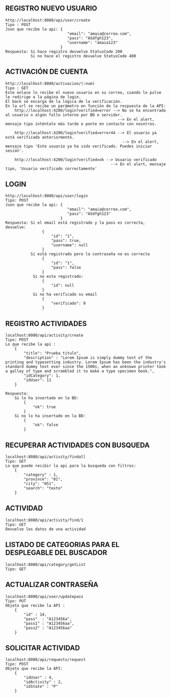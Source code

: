 ## REGISTRO NUEVO USUARIO
    http://localhost:8080/api/user/create
    Tipo : POST
    Json que recibe la api: {
                               "email": "amaia@correo.com",
                               "pass": "ASdfgh123",
                               "username": "amaia123"
                            }
    Respuesta: Si hace registro devuelve StatusCode 200
               Si no hace el registro devuelve StatusCode 400

## ACTIVACIÓN DE CUENTA
    http://localhost:8080/activacion/(:num)
    Tipo : GET
    Este enlace lo recibe el nuevo usuario en su correo, cuando lo pulse le redirige a la página de login.
    El back se encarga de la lógica de la verificación.
    En la url se recibe un parámetro en función de la respuesta de la API:
        http://localhost:4200/login?verified=error --> No se ha encontrado al usuario o algún fallo interno por BD o servidor.    
                                                     --> En el alert, mensaje tipo inténtalo más tarde o ponte en contacto con nosotros.

        http://localhost:4200/login?verified=error44 --> El usuario ya está verificado anteriormente.
                                                       --> En el alert, mensaje tipo 'Este usuario ya ha sido verificado. Puedes iniciar sesión'.

        http://localhost:4200/login?verified=ok --> Usuario verificado
                                                  --> En el alert, mensaje tipo, 'Usuario verificado correctamente'

## LOGIN
    http://localhost:8080/api/user/login
    Tipo: POST
    Json que recibe la api: {
                               "email": "amaia@correo.com",
                               "pass": "ASdfgh123"
                            }
    Respuesta: Si el email está registrado y la pass es correcta, devuelve:
                    {
                        "id": "1",
                        "pass": true,
                        "username": null
                    }
               Si está registrado pero la contraseña no es correcta
                    {
                        "id": "1",
                        "pass": false
                    }   
                Si no esta registrado:
                    {
                        "id": null
                    }
                Si no ha verificado su email
                    {
                        "verificado": 0
                    }

## REGISTRO ACTIVIDADES
    localhost:8080/api/activity/create
    Tipo: POST
    Lo que recibe la api :
        {
            "title": "Prueba titulo",
            "description" : "Lorem Ipsum is simply dummy text of the printing and typesetting industry. Lorem Ipsum has been the industry's standard dummy text ever since the 1500s, when an unknown printer took a galley of type and scrambled it to make a type specimen book.",
            "idCategory": 1,
            "idUser": 11
        }

    Respuesta: 
        Si lo ha insertado en la BD: 
            {
                "ok": true
            }
        Si no lo ha insertado en la BD:
            {
                "ok": false
            }

## RECUPERAR ACTIVIDADES CON BUSQUEDA
    localhost:8080/api/activity/findall
    Tipo: GET
    Lo que puede recibir la api para la busqueda con filtros:
        {
            "category" : 1,
            "province": "01",
            "city": "051",
            "search": "texto"
        }

## ACTIVIDAD
    localhost:8080/api/activity/find/1
    Tipo: GET
    Devuelve los datos de una actividad

## LISTADO DE CATEGORIAS PARA EL DESPLEGABLE DEL BUSCADOR
    localhost:8080/api/category/getList
    Tipo: GET

## ACTUALIZAR CONTRASEÑA
    localhost:8080/api/user/updatepass
    Tipo: PUT
    Objeto que recibe la API : 
        {
            "id" : 14,
            "pass"  : "A123456a",
            "pass1" : "A123456aa",
            "pass2" : "A123456aa"
        }


## SOLICITAR ACTIVIDAD
    localhost:8080/api/requests/request
    Tipo: POST
    Objeto que recibe la API:
        {
            "idUser" : 4,
            "idActivity" : 2,
            "idState" : "P"
        }

